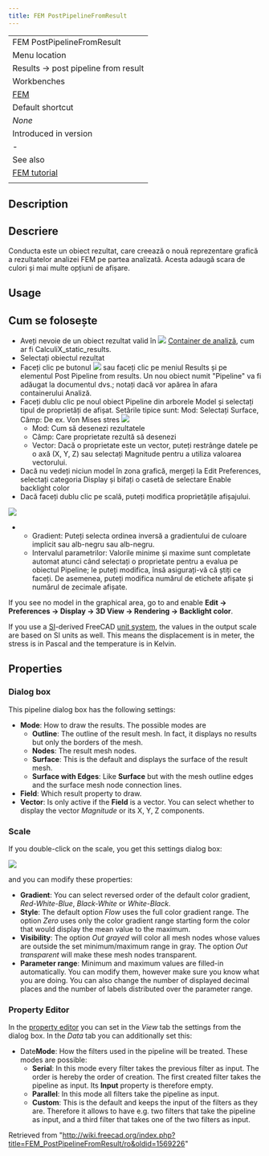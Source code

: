 ```yaml
---
title: FEM PostPipelineFromResult
---
```


|                                              |
| -------------------------------------------- |
| FEM PostPipelineFromResult                   |
| Menu location                                |
| Results → post pipeline from result          |
| Workbenches                                  |
| [FEM](/FEM_Workbench "FEM Workbench")        |
| Default shortcut                             |
| _None_                                       |
| Introduced in version                        |
| -                                            |
| See also                                     |
| [FEM tutorial](/FEM_tutorial "FEM tutorial") |
|                                              |

## Description

## Descriere

Conducta este un obiect rezultat, care creează o nouă reprezentare grafică a rezultatelor analizei FEM pe partea analizată. Acesta adaugă scara de culori și mai multe opțiuni de afișare.

## Usage

## Cum se folosește

- Aveți nevoie de un obiect rezultat valid în ![](/images/FEM_Analysis.svg) [Container de analiză](/FEM_Analysis "FEM Analysis"), cum ar fi CalculiX_static_results.
- Selectați obiectul rezultat
- Faceți clic pe butonul ![](/images/FEM_PostPipelineFromResult.png) sau faceți clic pe meniul Results și pe elementul Post Pipeline from results. Un nou obiect numit "Pipeline" va fi adăugat la documentul dvs.; notați dacă vor apărea în afara containerului Analiză.
- Faceți dublu clic pe noul obiect Pipeline din arborele Model și selectați tipul de proprietăți de afișat. Setările tipice sunt: ​​Mod: Selectați Surface, Câmp: De ex. Von Mises stres ![](/images/Pipeline.PNG)
  - Mod: Cum să desenezi rezultatele
  - Câmp: Care proprietate rezultă să desenezi
  - Vector: Dacă o proprietate este un vector, puteți restrânge datele pe o axă (X, Y, Z) sau selectați Magnitude pentru a utiliza valoarea vectorului.
- Dacă nu vedeți niciun model în zona grafică, mergeți la Edit Preferences, selectați categoria Display și bifați o casetă de selectare Enable backlight color
- Dacă faceți dublu clic pe scală, puteți modifica proprietățile afișajului.

![](/images/SIMTUT_05.PNG)

- - Gradient: Puteți selecta ordinea inversă a gradientului de culoare implicit sau alb-negru sau alb-negru.
  - Intervalul parametrilor: Valorile minime și maxime sunt completate automat atunci când selectați o proprietate pentru a evalua pe obiectul Pipeline; le puteți modifica, însă asigurați-vă că știți ce faceți. De asemenea, puteți modifica numărul de etichete afișate și numărul de zecimale afișate.

If you see no model in the graphical area, go to and enable **Edit → Preferences → Display → 3D View → Rendering → Backlight color**.

If you use a [SI](https://en.wikipedia.org/wiki/International_System_of_Units)-derived FreeCAD [unit system](/Preferences_Editor#Units "Preferences Editor"), the values in the output scale are based on SI units as well. This means the displacement is in meter, the stress is in Pascal and the temperature is in Kelvin.

## Properties

### Dialog box

This pipeline dialog box has the following settings:

- **Mode**: How to draw the results. The possible modes are
  - **Outline**: The outline of the result mesh. In fact, it displays no results but only the borders of the mesh.
  - **Nodes**: The result mesh nodes.
  - **Surface**: This is the default and displays the surface of the result mesh.
  - **Surface with Edges**: Like **Surface** but with the mesh outline edges and the surface mesh node connection lines.
- **Field**: Which result property to draw.
- **Vector**: Is only active if the **Field** is a vector. You can select whether to display the vector _Magnitude_ or its X, Y, Z components.

### Scale

If you double-click on the scale, you get this settings dialog box:

![](/images/SIMTUT_05.PNG)

and you can modify these properties:

- **Gradient**: You can select reversed order of the default color gradient, _Red-White-Blue_, _Black-White_ or _White-Black_.
- **Style**: The default option _Flow_ uses the full color gradient range. The option _Zero_ uses only the color gradient range starting form the color that would display the mean value to the maximum.
- **Visibility**: The option _Out grayed_ will color all mesh nodes whose values are outside the set minimum/maximum range in gray. The option _Out transparent_ will make these mesh nodes transparent.
- **Parameter range**: Minimum and maximum values are filled-in automatically. You can modify them, however make sure you know what you are doing. You can also change the number of displayed decimal places and the number of labels distributed over the parameter range.

### Property Editor

In the [property editor](/Property_editor "Property editor") you can set in the _View_ tab the settings from the dialog box. In the _Data_ tab you can additionally set this:

- Date**Mode**: How the filters used in the pipeline will be treated. These modes are possible:
  - **Serial**: In this mode every filter takes the previous filter as input. The order is hereby the order of creation. The first created filter takes the pipeline as input. Its **Input** property is therefore empty.
  - **Parallel**: In this mode all filters take the pipeline as input.
  - **Custom**: This is the default and keeps the input of the filters as they are. Therefore it allows to have e.g. two filters that take the pipeline as input, and a third filter that takes one of the two filters as input.

Retrieved from "<http://wiki.freecad.org/index.php?title=FEM_PostPipelineFromResult/ro&oldid=1569226>"
